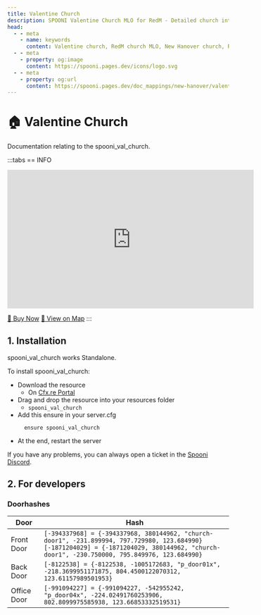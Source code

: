 ```yaml
---
title: Valentine Church
description: SPOONI Valentine Church MLO for RedM - Detailed church interior with office and back rooms. Premium religious building for Valentine roleplay servers in Red Dead Redemption 2.
head:
  - - meta
    - name: keywords
      content: Valentine church, RedM church MLO, New Hanover church, RDR2 church interior, religious building, Valentine MLO, church roleplay, Valentine mapping, RedM chapel
  - - meta
    - property: og:image
      content: https://spooni.pages.dev/icons/logo.svg
  - - meta
    - property: og:url
      content: https://spooni.pages.dev/doc_mappings/new-hanover/valentine/spooni_val_church
---
```


# 🏠 Valentine Church
Documentation relating to the spooni_val_church.

:::tabs
== INFO
<iframe width="560" height="315" src="https://www.youtube.com/embed/w25lSF6KFNM?si=TpB_PdFwbrHmxN1U" frameborder="0" allow="accelerometer; autoplay; clipboard-write; encrypted-media; gyroscope; picture-in-picture; web-share" allowfullscreen></iframe>

<a href="https://spooni-mapping.tebex.io/package/6074832" class="button-buy">🛒 Buy Now</a>
<a href="https://spooni.de/rdr2/?m=house14" class="button-map">📍 View on Map</a>
:::

## 1. Installation
spooni_val_church works Standalone.  

To install spooni_val_church:
- Download the resource
  - On [Cfx.re Portal](https://portal.cfx.re/)
- Drag and drop the resource into your resources folder
  - `spooni_val_church`
- Add this ensure in your server.cfg
  ```
    ensure spooni_val_church
  ```
- At the end, restart the server

If you have any problems, you can always open a ticket in the [Spooni Discord](https://discord.gg/spooni).

## 2. For developers
### Doorhashes
| Door                      | Hash
|---------------------------|----------------------------------------------------------------------------------|
| Front Door                | `[-394337968] = {-394337968, 380144962, "church-door1", -231.899994, 797.729980, 123.684990}` <br> `[-1871204029] = {-1871204029, 380144962, "church-door1", -230.750000, 795.849976, 123.684990}`
| Back Door                 | `[-8122538] = {-8122538, -1005172683, "p_door01x", -218.3699951171875, 804.4500122070312, 123.61157989501953}`
| Office Door               | `[-991094227] = {-991094227, -542955242, "p_door04x", -224.02491760253906, 802.8099975585938, 123.66853332519531}`
